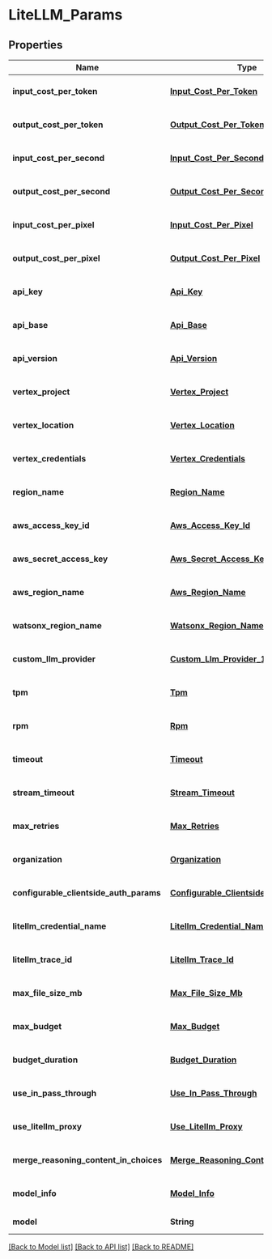 # LiteLLM_Params
## Properties

| Name | Type | Description | Notes |
|------------ | ------------- | ------------- | -------------|
| **input\_cost\_per\_token** | [**Input_Cost_Per_Token**](Input_Cost_Per_Token.md) |  | [optional] [default to null] |
| **output\_cost\_per\_token** | [**Output_Cost_Per_Token**](Output_Cost_Per_Token.md) |  | [optional] [default to null] |
| **input\_cost\_per\_second** | [**Input_Cost_Per_Second**](Input_Cost_Per_Second.md) |  | [optional] [default to null] |
| **output\_cost\_per\_second** | [**Output_Cost_Per_Second**](Output_Cost_Per_Second.md) |  | [optional] [default to null] |
| **input\_cost\_per\_pixel** | [**Input_Cost_Per_Pixel**](Input_Cost_Per_Pixel.md) |  | [optional] [default to null] |
| **output\_cost\_per\_pixel** | [**Output_Cost_Per_Pixel**](Output_Cost_Per_Pixel.md) |  | [optional] [default to null] |
| **api\_key** | [**Api_Key**](Api_Key.md) |  | [optional] [default to null] |
| **api\_base** | [**Api_Base**](Api_Base.md) |  | [optional] [default to null] |
| **api\_version** | [**Api_Version**](Api_Version.md) |  | [optional] [default to null] |
| **vertex\_project** | [**Vertex_Project**](Vertex_Project.md) |  | [optional] [default to null] |
| **vertex\_location** | [**Vertex_Location**](Vertex_Location.md) |  | [optional] [default to null] |
| **vertex\_credentials** | [**Vertex_Credentials**](Vertex_Credentials.md) |  | [optional] [default to null] |
| **region\_name** | [**Region_Name**](Region_Name.md) |  | [optional] [default to null] |
| **aws\_access\_key\_id** | [**Aws_Access_Key_Id**](Aws_Access_Key_Id.md) |  | [optional] [default to null] |
| **aws\_secret\_access\_key** | [**Aws_Secret_Access_Key**](Aws_Secret_Access_Key.md) |  | [optional] [default to null] |
| **aws\_region\_name** | [**Aws_Region_Name**](Aws_Region_Name.md) |  | [optional] [default to null] |
| **watsonx\_region\_name** | [**Watsonx_Region_Name**](Watsonx_Region_Name.md) |  | [optional] [default to null] |
| **custom\_llm\_provider** | [**Custom_Llm_Provider_1**](Custom_Llm_Provider_1.md) |  | [optional] [default to null] |
| **tpm** | [**Tpm**](Tpm.md) |  | [optional] [default to null] |
| **rpm** | [**Rpm**](Rpm.md) |  | [optional] [default to null] |
| **timeout** | [**Timeout**](Timeout.md) |  | [optional] [default to null] |
| **stream\_timeout** | [**Stream_Timeout**](Stream_Timeout.md) |  | [optional] [default to null] |
| **max\_retries** | [**Max_Retries**](Max_Retries.md) |  | [optional] [default to null] |
| **organization** | [**Organization**](Organization.md) |  | [optional] [default to null] |
| **configurable\_clientside\_auth\_params** | [**Configurable_Clientside_Auth_Params**](Configurable_Clientside_Auth_Params.md) |  | [optional] [default to null] |
| **litellm\_credential\_name** | [**Litellm_Credential_Name**](Litellm_Credential_Name.md) |  | [optional] [default to null] |
| **litellm\_trace\_id** | [**Litellm_Trace_Id**](Litellm_Trace_Id.md) |  | [optional] [default to null] |
| **max\_file\_size\_mb** | [**Max_File_Size_Mb**](Max_File_Size_Mb.md) |  | [optional] [default to null] |
| **max\_budget** | [**Max_Budget**](Max_Budget.md) |  | [optional] [default to null] |
| **budget\_duration** | [**Budget_Duration**](Budget_Duration.md) |  | [optional] [default to null] |
| **use\_in\_pass\_through** | [**Use_In_Pass_Through**](Use_In_Pass_Through.md) |  | [optional] [default to null] |
| **use\_litellm\_proxy** | [**Use_Litellm_Proxy**](Use_Litellm_Proxy.md) |  | [optional] [default to null] |
| **merge\_reasoning\_content\_in\_choices** | [**Merge_Reasoning_Content_In_Choices**](Merge_Reasoning_Content_In_Choices.md) |  | [optional] [default to null] |
| **model\_info** | [**Model_Info**](Model_Info.md) |  | [optional] [default to null] |
| **model** | **String** |  | [default to null] |

[[Back to Model list]](../README.md#documentation-for-models) [[Back to API list]](../README.md#documentation-for-api-endpoints) [[Back to README]](../README.md)

